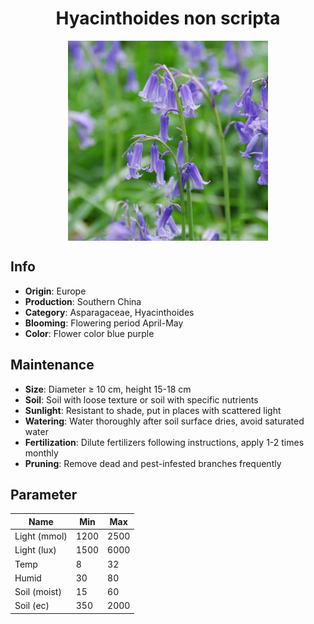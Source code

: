 <h1 align='center'>Hyacinthoides non scripta</h1>
<p align="center">
    <img 
        align='center'
        width='320'
        src="../images/hyacinthoides non scripta.png" 
        alt='Hyacinthoides non scripta' />
</p>

## Info

 - **Origin**: Europe
 - **Production**: Southern China
 - **Category**: Asparagaceae, Hyacinthoides
 - **Blooming**: Flowering period April-May
 - **Color**: Flower color blue purple

## Maintenance

 - **Size**: Diameter ≥ 10 cm, height 15-18 cm
 - **Soil**: Soil with loose texture or soil with specific nutrients
 - **Sunlight**: Resistant to shade, put in places with scattered light
 - **Watering**: Water thoroughly after soil surface dries, avoid saturated water
 - **Fertilization**: Dilute fertilizers following instructions, apply 1-2 times monthly
 - **Pruning**: Remove dead and pest-infested branches frequently

## Parameter

| Name         | Min  | Max   |
|--------------|------|-------|
| Light (mmol) | 1200 | 2500  |
| Light (lux)  | 1500 | 6000 |
| Temp         | 8    | 32    |
| Humid        | 30   | 80    |
| Soil (moist) | 15   | 60    |
| Soil (ec)    | 350  | 2000  |